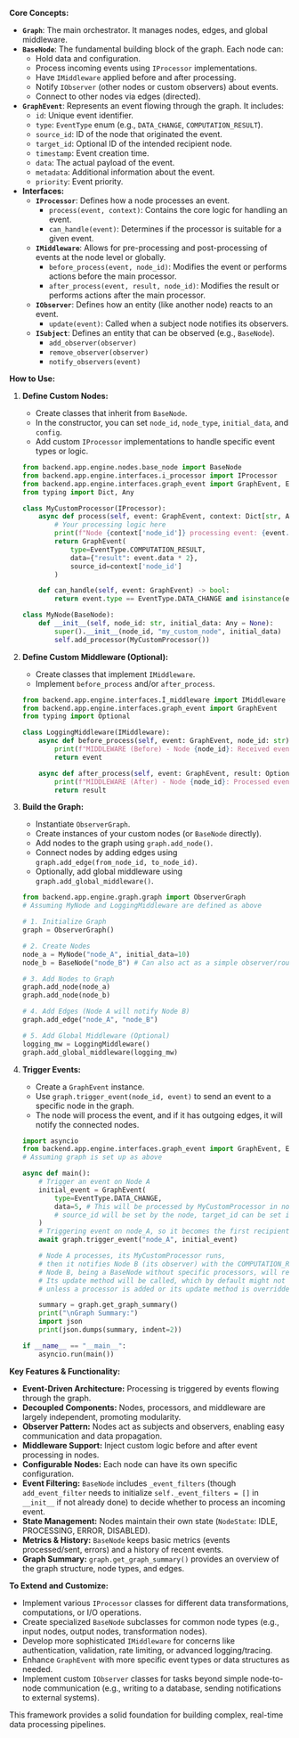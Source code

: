**Core Concepts:**

*   **`Graph`**: The main orchestrator. It manages nodes, edges, and global middleware.
*   **`BaseNode`**: The fundamental building block of the graph. Each node can:
    *   Hold data and configuration.
    *   Process incoming events using `IProcessor` implementations.
    *   Have `IMiddleware` applied before and after processing.
    *   Notify `IObserver` (other nodes or custom observers) about events.
    *   Connect to other nodes via edges (directed).
*   **`GraphEvent`**: Represents an event flowing through the graph. It includes:
    *   `id`: Unique event identifier.
    *   `type`: `EventType` enum (e.g., `DATA_CHANGE`, `COMPUTATION_RESULT`).
    *   `source_id`: ID of the node that originated the event.
    *   `target_id`: Optional ID of the intended recipient node.
    *   `timestamp`: Event creation time.
    *   `data`: The actual payload of the event.
    *   `metadata`: Additional information about the event.
    *   `priority`: Event priority.
*   **Interfaces:**
    *   **`IProcessor`**: Defines how a node processes an event.
        *   `process(event, context)`: Contains the core logic for handling an event.
        *   `can_handle(event)`: Determines if the processor is suitable for a given event.
    *   **`IMiddleware`**: Allows for pre-processing and post-processing of events at the node level or globally.
        *   `before_process(event, node_id)`: Modifies the event or performs actions before the main processor.
        *   `after_process(event, result, node_id)`: Modifies the result or performs actions after the main processor.
    *   **`IObserver`**: Defines how an entity (like another node) reacts to an event.
        *   `update(event)`: Called when a subject node notifies its observers.
    *   **`ISubject`**: Defines an entity that can be observed (e.g., `BaseNode`).
        *   `add_observer(observer)`
        *   `remove_observer(observer)`
        *   `notify_observers(event)`

**How to Use:**

1.  **Define Custom Nodes:**
    *   Create classes that inherit from `BaseNode`.
    *   In the constructor, you can set `node_id`, `node_type`, `initial_data`, and `config`.
    *   Add custom `IProcessor` implementations to handle specific event types or logic.

    ```python
    from backend.app.engine.nodes.base_node import BaseNode
    from backend.app.engine.interfaces.i_processor import IProcessor
    from backend.app.engine.interfaces.graph_event import GraphEvent, EventType
    from typing import Dict, Any

    class MyCustomProcessor(IProcessor):
        async def process(self, event: GraphEvent, context: Dict[str, Any]):
            # Your processing logic here
            print(f"Node {context['node_id']} processing event: {event.data}")
            return GraphEvent(
                type=EventType.COMPUTATION_RESULT,
                data={"result": event.data * 2},
                source_id=context['node_id']
            )

        def can_handle(self, event: GraphEvent) -> bool:
            return event.type == EventType.DATA_CHANGE and isinstance(event.data, int)

    class MyNode(BaseNode):
        def __init__(self, node_id: str, initial_data: Any = None):
            super().__init__(node_id, "my_custom_node", initial_data)
            self.add_processor(MyCustomProcessor())
    ```

2.  **Define Custom Middleware (Optional):**
    *   Create classes that implement `IMiddleware`.
    *   Implement `before_process` and/or `after_process`.

    ```python
    from backend.app.engine.interfaces.İ_middleware import IMiddleware # Note: Ensure correct import for İ_middleware.py
    from backend.app.engine.interfaces.graph_event import GraphEvent
    from typing import Optional

    class LoggingMiddleware(IMiddleware):
        async def before_process(self, event: GraphEvent, node_id: str) -> GraphEvent:
            print(f"MIDDLEWARE (Before) - Node {node_id}: Received event {event.id} of type {event.type.value}")
            return event

        async def after_process(self, event: GraphEvent, result: Optional[GraphEvent], node_id: str) -> Optional[GraphEvent]:
            print(f"MIDDLEWARE (After) - Node {node_id}: Processed event {event.id}, result: {result.data if result else 'None'}")
            return result
    ```

3.  **Build the Graph:**
    *   Instantiate `ObserverGraph`.
    *   Create instances of your custom nodes (or `BaseNode` directly).
    *   Add nodes to the graph using `graph.add_node()`.
    *   Connect nodes by adding edges using `graph.add_edge(from_node_id, to_node_id)`.
    *   Optionally, add global middleware using `graph.add_global_middleware()`.

    ```python
    from backend.app.engine.graph.graph import ObserverGraph
    # Assuming MyNode and LoggingMiddleware are defined as above

    # 1. Initialize Graph
    graph = ObserverGraph()

    # 2. Create Nodes
    node_a = MyNode("node_A", initial_data=10)
    node_b = BaseNode("node_B") # Can also act as a simple observer/router

    # 3. Add Nodes to Graph
    graph.add_node(node_a)
    graph.add_node(node_b)

    # 4. Add Edges (Node A will notify Node B)
    graph.add_edge("node_A", "node_B")

    # 5. Add Global Middleware (Optional)
    logging_mw = LoggingMiddleware()
    graph.add_global_middleware(logging_mw)
    ```

4.  **Trigger Events:**
    *   Create a `GraphEvent` instance.
    *   Use `graph.trigger_event(node_id, event)` to send an event to a specific node in the graph.
    *   The node will process the event, and if it has outgoing edges, it will notify the connected nodes.

    ```python
    import asyncio
    from backend.app.engine.interfaces.graph_event import GraphEvent, EventType
    # Assuming graph is set up as above

    async def main():
        # Trigger an event on Node A
        initial_event = GraphEvent(
            type=EventType.DATA_CHANGE,
            data=5, # This will be processed by MyCustomProcessor in node_A
            # source_id will be set by the node, target_id can be set if event is for a specific node initially
        )
        # Triggering event on node_A, so it becomes the first recipient
        await graph.trigger_event("node_A", initial_event)

        # Node A processes, its MyCustomProcessor runs,
        # then it notifies Node B (its observer) with the COMPUTATION_RESULT event.
        # Node B, being a BaseNode without specific processors, will receive the update.
        # Its update method will be called, which by default might not do much with the data
        # unless a processor is added or its update method is overridden.

        summary = graph.get_graph_summary()
        print("\nGraph Summary:")
        import json
        print(json.dumps(summary, indent=2))

    if __name__ == "__main__":
        asyncio.run(main())
    ```

**Key Features & Functionality:**

*   **Event-Driven Architecture:** Processing is triggered by events flowing through the graph.
*   **Decoupled Components:** Nodes, processors, and middleware are largely independent, promoting modularity.
*   **Observer Pattern:** Nodes act as subjects and observers, enabling easy communication and data propagation.
*   **Middleware Support:** Inject custom logic before and after event processing in nodes.
*   **Configurable Nodes:** Each node can have its own specific configuration.
*   **Event Filtering:** `BaseNode` includes `_event_filters` (though `add_event_filter` needs to initialize `self._event_filters = []` in `__init__` if not already done) to decide whether to process an incoming event.
*   **State Management:** Nodes maintain their own state (`NodeState`: IDLE, PROCESSING, ERROR, DISABLED).
*   **Metrics & History:** `BaseNode` keeps basic metrics (events processed/sent, errors) and a history of recent events.
*   **Graph Summary:** `graph.get_graph_summary()` provides an overview of the graph structure, node types, and edges.

**To Extend and Customize:**

*   Implement various `IProcessor` classes for different data transformations, computations, or I/O operations.
*   Create specialized `BaseNode` subclasses for common node types (e.g., input nodes, output nodes, transformation nodes).
*   Develop more sophisticated `IMiddleware` for concerns like authentication, validation, rate limiting, or advanced logging/tracing.
*   Enhance `GraphEvent` with more specific event types or data structures as needed.
*   Implement custom `IObserver` classes for tasks beyond simple node-to-node communication (e.g., writing to a database, sending notifications to external systems).

This framework provides a solid foundation for building complex, real-time data processing pipelines.

